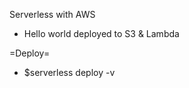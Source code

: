 


Serverless with AWS

- Hello world deployed to S3 & Lambda

=Deploy=

- $serverless deploy -v



